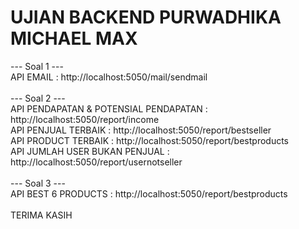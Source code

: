 # UJIAN BACKEND PURWADHIKA MICHAEL MAX

--- Soal 1 ---<br>
API EMAIL : http://localhost:5050/mail/sendmail
<br><br>
--- Soal 2 ---<br>
API PENDAPATAN & POTENSIAL PENDAPATAN : http://localhost:5050/report/income<br>
API PENJUAL TERBAIK : http://localhost:5050/report/bestseller<br>
API PRODUCT TERBAIK : http://localhost:5050/report/bestproducts<br>
API JUMLAH USER BUKAN PENJUAL : http://localhost:5050/report/usernotseller
<br><br>
--- Soal 3 ---<br>
API BEST 6 PRODUCTS : http://localhost:5050/report/bestproducts
<br><br>
TERIMA KASIH